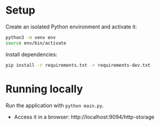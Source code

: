 # Setup
Create an isolated Python environment and activate it:

```sh
python3 -m venv env
source env/bin/activate
```

Install dependencies:

```sh
pip install -r requirements.txt -r requirements-dev.txt
```

# Running locally
Run the application with `python main.py`.

- Access it in a browser: http://localhost:9094/http-storage

